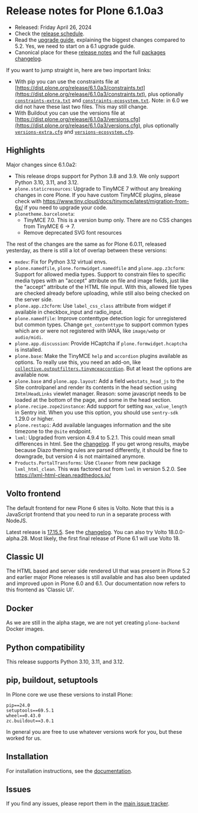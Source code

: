 # Release notes for Plone 6.1.0a3

* Released: Friday April 26, 2024
* Check the [release schedule](https://plone.org/download/release-schedule).
* Read the [upgrade guide](https://6.docs.plone.org/upgrade/index.html), explaining the biggest changes compared to 5.2.
  Yes, we need to start on a 6.1 upgrade guide.
* Canonical place for these [release notes](https://dist.plone.org/release/6.1.0a3/RELEASE-NOTES.md) and the full [packages changelog](https://dist.plone.org/release/6.1.0a3/changelog.txt).

If you want to jump straight in, here are two important links:

* With pip you can use the constraints file at [https://dist.plone.org/release/6.1.0a3/constraints.txt](https://dist.plone.org/release/6.1.0a3/constraints.txt), plus optionally [`constraints-extra.txt`](https://dist.plone.org/release/6.1.0a3/constraints-extra.txt) and [`constraints-ecosystem.txt`](https://dist.plone.org/release/6.1.0a3/constraints-ecosystem.txt).  Note: in 6.0 we did not have these last two files.  This may still change.
* With Buildout you can use the versions file at [https://dist.plone.org/release/6.1.0a3/versions.cfg](https://dist.plone.org/release/6.1.0a3/versions.cfg), plus optionally [`versions-extra.cfg`](https://dist.plone.org/release/6.1.0a3/versions-extra.cfg) and [`versions-ecosystem.cfg`](https://dist.plone.org/release/6.1.0a3/versions-ecosystem.cfg).


## Highlights

Major changes since 6.1.0a2:

* This release drops support for Python 3.8 and 3.9.  We only support Python 3.10, 3.11, and 3.12.
* `plone.staticresources`: Upgrade to TinyMCE 7 without any breaking changes in core Plone.  If you have custom TinyMCE plugins, please check with https://www.tiny.cloud/docs/tinymce/latest/migration-from-6x/ if you need to upgrade your code.
* `plonetheme.barceloneta`:
  * TinyMCE 7.0.  This is a version bump only. There are no CSS changes from TinyMCE 6 -> 7.
  * Remove deprecated SVG font resources

The rest of the changes are the same as for Plone 6.0.11, released yesterday, as there is still a lot of overlap between these versions:

* `mxdev`: Fix for Python 3.12 virtual envs.
* `plone.namedfile`, `plone.formwidget.namedfile` and `plone.app.z3cform`: Support for allowed media types.
  Support to constrain files to specific media types with an "accept" attribute on file and image fields, just like the "accept" attribute of the HTML file input.  With this, allowed file types are checked already before uploading, while still also being checked on the server side.
* `plone.app.z3cform`: Use `label_css_class` attribute from widget if available in checkbox_input and radio_input.
* `plone.namedfile`: Improve contenttype detection logic for unregistered but common types.  Change `get_contenttype` to support common types which are or were not registered with IANA, like `image/webp` or `audio/midi`.
* `plone.app.discussion`: Provide HCaptcha if `plone.formwidget.hcaptcha` is installed.
* `plone.base`: Make the TinyMCE `help` and `accordion` plugins available as options.
  To really use this, you need an add-on, like [`collective.outputfilters.tinymceaccordion`](https://github.com/collective/collective.outputfilters.tinymceaccordion).  But at least the options are available now.
* `plone.base` and `plone.app.layout`: Add a field ``webstats_head_js`` to the Site controlpanel and render its contents in the head section using `IHtmlHeadLinks` viewlet manager.  Reason: some javascript needs to be loaded at the bottom of the page, and some in the head section.
* `plone.recipe.zope2instance`: Add support for setting `max_value_length` in Sentry init.  When you use this option, you should use `sentry-sdk` 1.29.0 or higher.
* `plone.restapi`: Add available languages information and the site timezone to the `@site` endpoint.
* `lxml`: Upgraded from version 4.9.4 to 5.2.1.  This could mean small differences in html.  See the [changelog](https://github.com/lxml/lxml/blob/lxml-5.2.1/CHANGES.txt).  If you get wrong results, maybe because Diazo theming rules are parsed differently, it should be fine to downgrade, but version 4 is not maintained anymore.
* `Products.PortalTransforms`: Use `Cleaner` from new package `lxml_html_clean`.
  This was factored out from `lxml` in version 5.2.0.  See https://lxml-html-clean.readthedocs.io/


## Volto frontend

The default frontend for new Plone 6 sites is Volto.
Note that this is a JavaScript frontend that you need to run in a separate process with NodeJS.

Latest release is [17.15.5](https://www.npmjs.com/package/@plone/volto/v/17.15.5).  See the [changelog](https://github.com/plone/volto/blob/17.15.5/CHANGELOG.md).
You can also try Volto 18.0.0-alpha.28.  Most likely, the first final release of Plone 6.1 will use Volto 18.


## Classic UI

The HTML based and server side rendered UI that was present in Plone 5.2 and earlier major Plone releases is still available and has also been updated and improved upon in Plone 6.0 and 6.1.  Our documentation now refers to this frontend as 'Classic UI'.


## Docker

As we are still in the alpha stage, we are not yet creating `plone-backend` Docker images.


## Python compatibility

This release supports Python 3.10, 3.11, and 3.12.


## pip, buildout, setuptools

In Plone core we use these versions to install Plone:

```
pip==24.0
setuptools==69.5.1
wheel==0.43.0
zc.buildout==3.0.1
```

In general you are free to use whatever versions work for you, but these worked for us.


## Installation

For installation instructions, see the [documentation](https://6.docs.plone.org/install/index.html).


## Issues

If you find any issues, please report them in the [main issue tracker](https://github.com/plone/Products.CMFPlone/issues).
